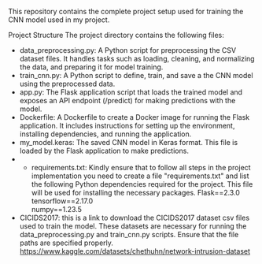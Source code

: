 This repository contains the complete project setup used for training the CNN model used in my project.

Project Structure
The project directory contains the following files:
- data_preprocessing.py: A Python script for preprocessing the CSV dataset files. It handles tasks such as loading, cleaning, and normalizing the data, and preparing it for model training.
- train_cnn.py: A Python script to define, train, and save a the CNN model using the preprocessed data.
- app.py: The Flask application script that loads the trained model and exposes an API endpoint (/predict) for making predictions with the model.
- Dockerfile: A Dockerfile to create a Docker image for running the Flask application. It includes instructions for setting up the environment, installing dependencies, and running the application.
- my_model.keras: The saved CNN model in Keras format. This file is loaded by the Flask application to make predictions.
- - requirements.txt: Kindly ensure that to follow all steps in the project implementation you need to create a file "requirements.txt" and list the following Python dependencies required for the project. This file will be used for installing the necessary packages.
  Flask==2.3.0
tensorflow==2.17.0  
numpy==1.23.5
- CICIDS2017: this is a link to download the CICIDS2017 dataset csv files used to train the model. These datasets are necessary for running the data_preprocessing.py and train_cnn.py scripts. Ensure that the file paths are specified properly. https://www.kaggle.com/datasets/chethuhn/network-intrusion-dataset
